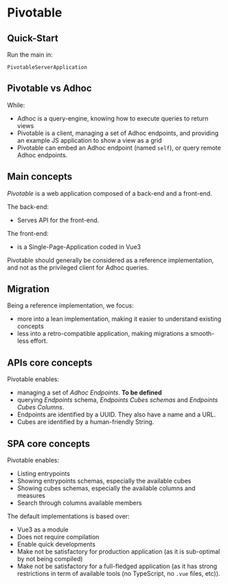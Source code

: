 # Pivotable

## Quick-Start

Run the main in:

    PivotableServerApplication

## Pivotable vs Adhoc

While: 
- Adhoc is a query-engine, knowing how to execute queries to return views
- Pivotable is a client, managing a set of Adhoc endpoints, and providing an example JS application to show a view as a grid
- Pivotable can embed an Adhoc endpoint (named `self`), or query remote Adhoc endpoints.

## Main concepts

*Pivotable* is a web application composed of a back-end and a front-end.

The back-end:

- Serves API for the front-end.

The front-end:

- is a Single-Page-Application coded in Vue3

Pivotable should generally be considered as a reference implementation, and not as the privileged client for Adhoc queries.

## Migration

Being a reference implementation, we focus:

- more into a lean implementation, making it easier to understand existing concepts
- less into a retro-compatible application, making migrations a smooth-less effort.

## APIs core concepts

Pivotable enables:

- managing a set of *Adhoc Endpoints*. **To be defined**
- querying *Endpoints* schema, *Endpoints Cubes schemas* and *Endpoints Cubes Columns*.
- Endpoints are identified by a UUID. They also have a name and a URL.
- Cubes are identified by a human-friendly String.

## SPA core concepts

Pivotable enables:

- Listing entrypoints
- Showing entrypoints schemas, especially the available cubes
- Showing cubes schemas, especially the available columns and measures
- Search through columns available members

The default implementations is based over:

- Vue3 as a module
- Does not require compilation
- Enable quick developments
- Make not be satisfactory for production application (as it is sub-optimal by not being compiled)
- Make not be satisfactory for a full-fledged application (as it has strong restrictions in term of available tools (no TypeScript, no `.vue` files, etc)).